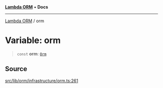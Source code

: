 [**Lambda ORM**](../README.md) • **Docs**

***

[Lambda ORM](../README.md) / orm

# Variable: orm

> `const` **orm**: [`Orm`](../classes/Orm.md)

## Source

[src/lib/orm/infrastructure/orm.ts:261](https://github.com/lambda-orm/lambdaorm/blob/8a01b53f47623b9bd9ec972811e7799ca3c023c6/src/lib/orm/infrastructure/orm.ts#L261)
